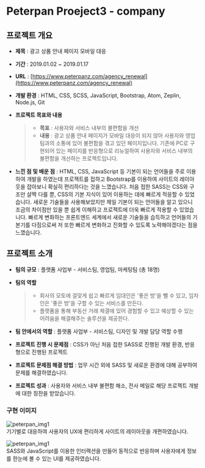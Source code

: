 # Peterpan Proeject3 - company

## 프로젝트 개요
* **제목** : 광고 상품 안내 페이지 모바일 대응

* **기간** : 2019.01.02 ~ 2019.01.17

* **URL** : [https://www.peterpanz.com/agency_renewal](https://www.peterpanz.com/agency_renewal)

* **개발 환경** : HTML, CSS, SCSS, JavaScript, Bootstrap, Atom, Zeplin, Node.js, Git

* **프로젝트 목표와 내용**
    > - **목표** : 사용자와 서비스 내부의 불편함을 개선
    > - **내용** : 광고 상품 안내 페이지가 모바일 대응이 되지 않아 사용자와 영업팀과의 소통에 있어 불편함을 겪고 있던 페이지입니다.    기존에 PC로 구현되어 있는 페이지를 반응형으로 리뉴얼하여 사용자와 서비스 내부의 불편함을 개선하는 프로젝트입니다.

* **느낀 점 및 배운 점** : HTML, CSS, JavaScript 등 기본이 되는 언어들을 주로 이용하여 개발을 하였는데 프로젝트를 접하고 Bootstrap를 이용하여 사이트의 레이아웃을 잡아보니 확실히 편리하다는 것을 느꼈습니다. 처음 접한 SASS는 CSS와 구조만 살짝 다를 뿐, CSS의 기본 지식이 있어 이용하는 데에 빠르게 적응할 수 있었습니다. 새로운 기술들을 사용해보았지만 제일 기본이 되는 언어들을 알고 있으니 조금의 차이점만 있을 뿐 쉽게 이해하고 프로젝트에 더욱 빠르게 적용할 수 있었습니다. 빠르게 변화하는 프론트엔드 세계에서 새로운 기술들을 습득하고 언어들의 기본기를 다짐으로써 저 또한 빠르게 변화하고 진화할 수 있도록 노력해야겠다는 점을 느꼈습니다.

## 프로젝트 소개
* **팀의 규모** : 플랫폼 사업부 - 서비스팀, 영업팀, 마케팅팀 (총 18명)

* **팀의 역할**
    > - 회사의 모토에 걸맞게 쉽고 빠르게 임대인은 '좋은 방'을 뺄 수 있고, 임차인은 '좋은 방'을 구할 수 있는 서비스를 만든다.
    > - 플랫폼을 통해 부동산 거래 체결에 있어 경험할 수 있고 예상할 수 있는 어려움을 해결해주는 솔루션을 제공한다.

* **팀 안에서의 역할** : 플랫폼 사업부 - 서비스팀, 디자인 및 개발 담당 역할 수행

* **프로젝트 진행 시 문제점** : CSS가 아닌 처음 접한 SASS로 진행된 개발 환경, 반응형으로 진행된 프로젝트

* **프로젝트 문제점 해결 방법** : 업무 시간 외에 SASS 및 새로운 환경에 대해 공부하여 문제를 해결하였습니다.

* **프로젝트 성과** : 사용자와 서비스 내부 불편함 해소, 전사 메일로 해당 프로젝트 개발에 대한 칭찬을 받았습니다.

### 구현 이미지
![peterpan_img1](https://sonsurim.github.io/portfolio/img/peterpan_img1.PNG)<br/>
기기별로 대응하여 사용자의 UX에 편리하게 사이트의 레이아웃을 개편하였습니다.<br/>

![peterpan_img1](https://sonsurim.github.io/portfolio/img/peterpan_img2.PNG)<br/>
SASS와 JavaScript를 이용한 인터랙션을 만들어 동적으로 반응하며 사용자에게 정보를 한눈에 볼 수 있는 UI를 제공하였습니다.<br/>